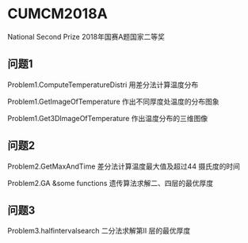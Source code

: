 # CUMCM2018A
National Second Prize 2018年国赛A题国家二等奖
## 问题1
Problem1.ComputeTemperatureDistri  用差分法计算温度分布

Problem1.GetImageOfTemperature     作出不同厚度处温度的分布图象

Problem1.Get3DImageOfTemperature   作出温度分布的三维图像
## 问题2 
Problem2.GetMaxAndTime    差分法计算温度最大值及超过44 摄氏度的时间

Problem2.GA &some functions    遗传算法求解二、四层的最优厚度

## 问题3
Problem3.halfintervalsearch      二分法求解第II 层的最优厚度
